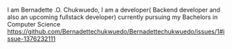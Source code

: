 I am Bernadette .O. Chukwuedo, I am a developer( Backend developer and also an upcoming fullstack developer) currently pursuing my Bachelors in Computer Science
https://github.com/Bernadettechukwuedo/Bernadettechukwuedo/issues/1#issue-1376232111
